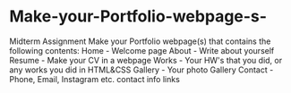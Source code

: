 # Make-your-Portfolio-webpage-s-
Midterm Assignment Make your Portfolio webpage(s) that contains the following contents:  Home - Welcome page About - Write about yourself Resume - Make your CV in a webpage Works - Your HW's that you did, or any works you did in HTML&amp;CSS Gallery - Your photo Gallery Contact - Phone, Email, Instagram etc. contact info links

